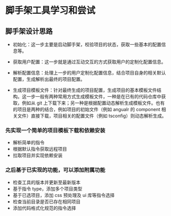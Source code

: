 # 脚手架工具学习和尝试

## 脚手架设计思路

- 初始化：这一步主要是启动脚手架，校验项目的状态，获取一些基本的配置信息等。

- 获取用户配置：这一步就是通过互动交互的方式获取用户的定制化配置信息。

- 解析配置信息：处理上一步的用户定制化配置信息，结合项目自身的相关默认配置，生成解析出最终的项目配置。

- 生成项目模板文件：针对最终生成的项目配置，生成项目的基本模板文件结构。这一步一般有两种常用方式生成模板文件，一种是在已有的代码仓库中获取，例如从 git 上下载下来；另一种是根据配置动态解析生成模板文件。也有的项目是两种的结合，例如项目的初始文件（例如 angualr 的 component 相关文件）直接下载，项目相关的配置文件（例如 tsconfig）则动态解析生成。

### 先实现一个简单的项目模板下载和依赖安装

- 解析简单的指令
- 根据默认指令获取远程项目
- 拉取项目并实现依赖安装

### 之后基于已实现的功能，可以添加附属功能

- 检查工具的版本并更新至最新版本
- 基于指令 type，添加多个项目类型
- 基于已选项目，添加 css 预处理及 ui 库等指令选择
- 检查当前目录是否已存在相同项目
- 添加代码格式化规范的指令选择

